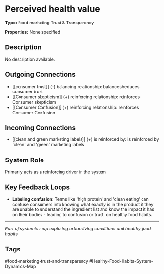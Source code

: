 # Perceived health value

**Type:** Food marketing Trust & Transparency

**Properties:** None specified

## Description
No description available.

## Outgoing Connections
- [[consumer trust]] (-) balancing relationship: balances/reduces consumer trust
- [[Consumer skepticism]] (+) reinforcing relationship: reinforces Consumer skepticism
- [[Consumer  Confusion]] (+) reinforcing relationship: reinforces Consumer  Confusion

## Incoming Connections
- [[clean and green marketing labels]] (+) is reinforced by: is reinforced by 'clean' and 'green' marketing labels

## System Role
Primarily acts as a reinforcing driver in the system

## Key Feedback Loops
- **Labeling confusion**: Terms like 'high protein' and 'clean eating' can confuse consumers into knowing what exactly is in the product if they are unable to understand the ingredient list and know the impact it has on their bodies - leading to confusion or trust  on healthy food habits.

---
*Part of systemic map exploring urban living conditions and healthy food habits*

## Tags
#food-marketing-trust-and-transparency #Healthy-Food-Habits-System-Dynamics-Map
